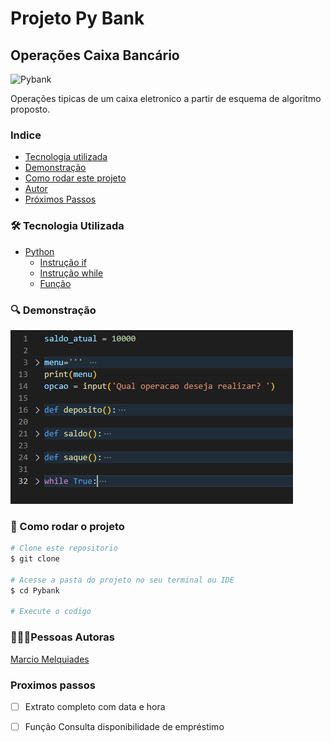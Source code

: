 # Projeto Py Bank

## Operações Caixa Bancário
![Pybank](./assets/icone-do-predio-do-banco-no-escuro_116137-4384.avif)

Operações tipicas de um caixa eletronico a partir de esquema de algoritmo proposto.

### Indice
- <a href="#-tecnologia-utilizada">Tecnologia utilizada </a>
- <a href="#-demonstracao">Demonstração </a>
- <a href="#-rodar">Como rodar este projeto </a>
- <a href="#-autor">Autor </a>
- <a href="#-passos">Próximos Passos </a>

### 🛠️ Tecnologia Utilizada
 - [Python](https://www.python.org/)
    - [Instrução if](https://docs.python.org/pt-br/3/reference/compound_stmts.html#the-if-statement)
    - [Instrução while](https://docs.python.org/pt-br/3/reference/compound_stmts.html#the-while-statement)
    - [Função](https://docs.python.org/pt-br/3/reference/compound_stmts.html#function-definitions) 

### 🔍 Demonstração
![demonstracao](./assets/demonstracao.png)

### 🚂 Como rodar o projeto

```python
# Clone este repositorio
$ git clone

# Acesse a pasta do projeto no seu terminal ou IDE
$ cd Pybank

# Execute o codigo

```
### 👨🏽‍💻Pessoas Autoras
[Marcio Melquiades](https://www.linkedin.com/in/marciomelquiades/)

### Proximos passos
- [ ] Extrato completo com data e hora
- [ ] Função Consulta disponibilidade de empréstimo



